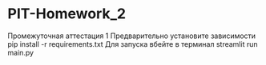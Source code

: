 # PIT-Homework_2
Промежуточная аттестация 1
Предварительно установите зависимости pip install -r requirements.txt
Для запуска вбейте в терминал streamlit run main.py
